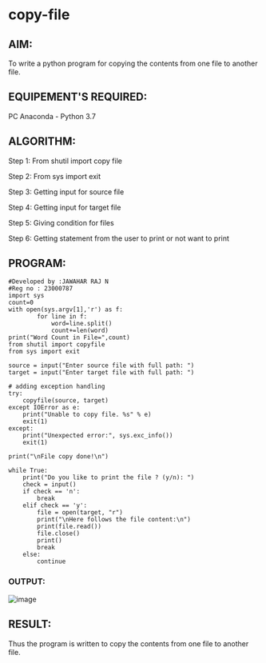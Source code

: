 # copy-file
## AIM:
To write a python program for copying the contents from one file to another file.
## EQUIPEMENT'S REQUIRED: 
PC
Anaconda - Python 3.7
## ALGORITHM: 
Step 1:
From shutil import copy file

Step 2:
From sys import exit

Step 3:
Getting input for source file

Step 4:
Getting input for target file

Step 5:
Giving condition for files

Step 6:
Getting statement from the user to print or not want to print

## PROGRAM:
```
#Developed by :JAWAHAR RAJ N
#Reg no : 23000787
import sys
count=0
with open(sys.argv[1],'r') as f:
        for line in f:
            word=line.split()
            count+=len(word)
print("Word Count in File=",count)
from shutil import copyfile
from sys import exit

source = input("Enter source file with full path: ")
target = input("Enter target file with full path: ")

# adding exception handling
try:
    copyfile(source, target)
except IOError as e:
    print("Unable to copy file. %s" % e)
    exit(1)
except:
    print("Unexpected error:", sys.exc_info())
    exit(1)

print("\nFile copy done!\n")

while True:
    print("Do you like to print the file ? (y/n): ")
    check = input()
    if check == 'n':
        break
    elif check == 'y':
        file = open(target, "r")
        print("\nHere follows the file content:\n")
        print(file.read())
        file.close()
        print()
        break
    else:
        continue
```
### OUTPUT:
![image](https://github.com/Jawaharraj27/copy-file/assets/139842416/dbce0361-a19f-4b24-872b-edbeb8b3b834)



## RESULT:
Thus the program is written to copy the contents from one file to another file.
